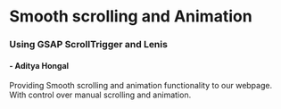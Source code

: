 # Smooth scrolling and Animation

### Using GSAP ScrollTrigger and Lenis

#### - Aditya Hongal

Providing Smooth scrolling and animation functionality to our webpage.
With control over manual scrolling and animation.